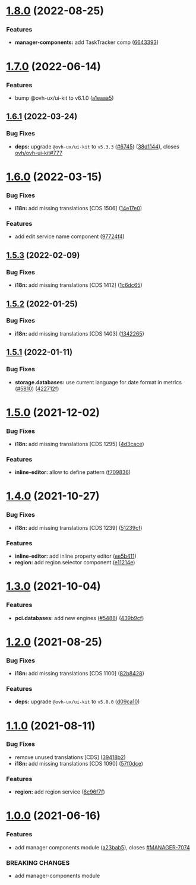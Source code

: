 # [1.8.0](https://github.com/ovh/manager/compare/@ovh-ux/manager-components@1.7.0...@ovh-ux/manager-components@1.8.0) (2022-08-25)


### Features

* **manager-components:** add TaskTracker comp ([6643393](https://github.com/ovh/manager/commit/6643393fe7bbbff63cc5d69cf997a32ac4e0572c))



# [1.7.0](https://github.com/ovh/manager/compare/@ovh-ux/manager-components@1.6.1...@ovh-ux/manager-components@1.7.0) (2022-06-14)


### Features

* bump @ovh-ux/ui-kit to v6.1.0 ([a1eaaa5](https://github.com/ovh/manager/commit/a1eaaa5cb68652d1d600ba02e0d27de557de94e5))



## [1.6.1](https://github.com/ovh/manager/compare/@ovh-ux/manager-components@1.6.0...@ovh-ux/manager-components@1.6.1) (2022-03-24)


### Bug Fixes

* **deps:** upgrade `@ovh-ux/ui-kit` to `v5.3.3` ([#6745](https://github.com/ovh/manager/issues/6745)) ([38d1144](https://github.com/ovh/manager/commit/38d11445b3671755758d153a4f4a166c7946705c)), closes [ovh/ovh-ui-kit#777](https://github.com/ovh/ovh-ui-kit/issues/777)



# [1.6.0](https://github.com/ovh/manager/compare/@ovh-ux/manager-components@1.5.3...@ovh-ux/manager-components@1.6.0) (2022-03-15)


### Bug Fixes

* **i18n:** add missing translations [CDS 1506] ([14e17e0](https://github.com/ovh/manager/commit/14e17e0125ccb0598c7fc760cf1f6a92b8266739))


### Features

* add edit service name component ([97724f4](https://github.com/ovh/manager/commit/97724f4100f2f0602d4095921346fdbd34bec177))



## [1.5.3](https://github.com/ovh/manager/compare/@ovh-ux/manager-components@1.5.2...@ovh-ux/manager-components@1.5.3) (2022-02-09)


### Bug Fixes

* **i18n:** add missing translations [CDS 1412] ([1c6dc65](https://github.com/ovh/manager/commit/1c6dc6504965bdebe4c8118999f5793fb1dc3835))



## [1.5.2](https://github.com/ovh/manager/compare/@ovh-ux/manager-components@1.5.1...@ovh-ux/manager-components@1.5.2) (2022-01-25)


### Bug Fixes

* **i18n:** add missing translations [CDS 1403] ([1342265](https://github.com/ovh/manager/commit/134226570ecff4db92731a3586d60d3ee43a3cce))



## [1.5.1](https://github.com/ovh/manager/compare/@ovh-ux/manager-components@1.5.0...@ovh-ux/manager-components@1.5.1) (2022-01-11)


### Bug Fixes

* **storage.databases:** use current language for date format in metrics ([#5810](https://github.com/ovh/manager/issues/5810)) ([422712f](https://github.com/ovh/manager/commit/422712fe0fca6644bae36fc67b580154430d16e8))



# [1.5.0](https://github.com/ovh/manager/compare/@ovh-ux/manager-components@1.4.0...@ovh-ux/manager-components@1.5.0) (2021-12-02)


### Bug Fixes

* **i18n:** add missing translations [CDS 1295] ([4d3cace](https://github.com/ovh/manager/commit/4d3caceb4fbb837f4b4ecd677d9b9e47af8acc0b))


### Features

* **inline-editor:** allow to define pattern ([f709836](https://github.com/ovh/manager/commit/f709836ecacc3859e0fdc59c994da897d1d2f529))



# [1.4.0](https://github.com/ovh/manager/compare/@ovh-ux/manager-components@1.3.0...@ovh-ux/manager-components@1.4.0) (2021-10-27)


### Bug Fixes

* **i18n:** add missing translations [CDS 1239] ([51239cf](https://github.com/ovh/manager/commit/51239cfb10e50f2d78aa4b42ae07d8e6a2021bc7))


### Features

* **inline-editor:** add inline property editor ([ee5b411](https://github.com/ovh/manager/commit/ee5b411fd7660ad76fbbf2dc6a5b0c26d8e46b8f))
* **region:** add region selector component ([e11214e](https://github.com/ovh/manager/commit/e11214e1bb7e5cb406cb2b828f5c90abe12ebc09))



# [1.3.0](https://github.com/ovh/manager/compare/@ovh-ux/manager-components@1.2.0...@ovh-ux/manager-components@1.3.0) (2021-10-04)


### Features

* **pci.databases:** add new engines ([#5488](https://github.com/ovh/manager/issues/5488)) ([439b9cf](https://github.com/ovh/manager/commit/439b9cf0236784161e1255ebf681a3bfd0fee475))



# [1.2.0](https://github.com/ovh/manager/compare/@ovh-ux/manager-components@1.1.0...@ovh-ux/manager-components@1.2.0) (2021-08-25)


### Bug Fixes

* **i18n:** add missing translations [CDS 1100] ([82b8428](https://github.com/ovh/manager/commit/82b8428aa845df64aa26bf470e611960b3e28aea))


### Features

* **deps:** upgrade `@ovh-ux/ui-kit` to `v5.0.0` ([d09ca10](https://github.com/ovh/manager/commit/d09ca10f4b7ca629e0b2f1fcb59278ea7f309a9e))



# [1.1.0](https://github.com/ovh/manager/compare/@ovh-ux/manager-components@1.0.0...@ovh-ux/manager-components@1.1.0) (2021-08-11)


### Bug Fixes

* remove unused translations [CDS] ([39418b2](https://github.com/ovh/manager/commit/39418b27e4c5c122abc524e2d66be3a4363f5c98))
* **i18n:** add missing translations [CDS 1090] ([57f0dce](https://github.com/ovh/manager/commit/57f0dcea0871a9e87762c75a205adc576be8c2af))


### Features

* **region:** add region service ([6c96f7f](https://github.com/ovh/manager/commit/6c96f7ff64296f91789ab1e80b42115d621bc1f0))



# [1.0.0](https://github.com/ovh/manager/compare/@ovh-ux/manager-components@0.0.0...@ovh-ux/manager-components@1.0.0) (2021-06-16)


### Features

* add manager components module ([a23bab5](https://github.com/ovh/manager/commit/a23bab5d0c63074ce4f564888caa67cb0bf10b08)), closes [#MANAGER-7074](https://github.com/ovh/manager/issues/MANAGER-7074)


### BREAKING CHANGES

* add manager-components module

